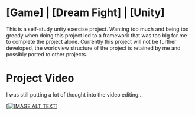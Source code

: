 # [Game] | [Dream Fight] | [Unity]
This is a self-study unity exercise project. Wanting too much and being too greedy when doing this project led to a framework that was too big for me to complete the project alone. Currently this project will not be further developed, the worldview structure of the project is retained by me and possibly ported to other projects.

# Project Video
I was still putting a lot of thought into the video editing...

[[![IMAGE ALT TEXT](http://img.youtube.com/vi/"https://www.youtube.com/watch?v=c2OsjqdRSo0"/0.jpg)](https://www.youtube.com/watch?v="https://www.youtube.com/watch?v=c2OsjqdRSo0" "Dream Fight")]

